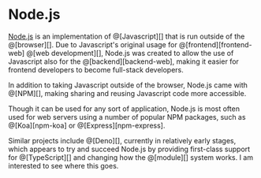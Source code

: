 # Node.js

[Node.js][] is an implementation of @[Javascript][] that is run outside of the @[browser][].
Due to Javascript's original usage for @[frontend][frontend-web] @[web development][],
Node.js was created to allow the use of Javascript also for the @[backend][backend-web],
making it easier for frontend developers to become full-stack developers.

In addition to taking Javascript outside of the browser, Node.js came with @[NPM][], making
sharing and reusing Javascript code more accessible.

[Node.js]: https://nodejs.org

Though it can be used for any sort of application, Node.js is most often used for web servers
using a number of popular NPM packages, such as @[Koa][npm-koa] or @[Express][npm-express].

Similar projects include @[Deno][], currently in relatively early stages, which appears to
try and succeed Node.js by providing first-class support for @[TypeScript][] and changing
how the @[module][] system works. I am interested to see where this goes.
